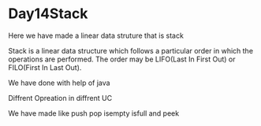 # Day14Stack


Here we have made a linear data struture that is stack

Stack is a linear data structure which follows a particular order in which the operations are performed. The order may be LIFO(Last In First Out) or FILO(First In Last Out).

We have done with help of java

Diffrent Opreation in diffrent UC

We have made like push pop isempty isfull and peek
